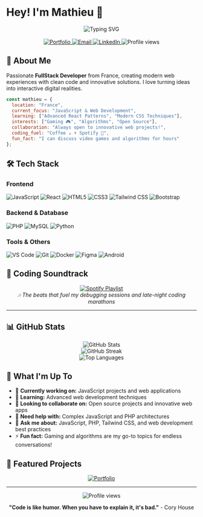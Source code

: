 # Hey! I'm Mathieu 👋

<div align="center">
  <img src="https://readme-typing-svg.herokuapp.com?font=Fira+Code&size=22&duration=3000&pause=1000&color=3B82F6&center=true&vCenter=true&width=400&lines=FullStack+Developer;JavaScript+Enthusiast;PHP+%26+Web+Expert;" alt="Typing SVG" />
</div>

<br>

<div align="center">
  <a href="https://mathieugaydon.github.io/">
    <img src="https://img.shields.io/badge/Portfolio%20%20%20%20%20%20%20%20%20%20%20-FF5722?style=for-the-badge&logo=google-chrome&logoColor=white" alt="Portfolio"/>
  </a>
  <a href="mailto:gaydonmathieu9@gmail.com">
    <img src="https://img.shields.io/badge/Email%20Me%20%20%20%20%20%20%20%20%20%20-D14836?style=for-the-badge&logo=gmail&logoColor=white" alt="Email"/>
  </a>
  <a href="https://linkedin.com/in/mathieu-gaydon">
    <img src="https://img.shields.io/badge/LinkedIn%20%20%20%20%20%20%20%20%20%20%20-0077B5?style=for-the-badge&logo=linkedin&logoColor=white" alt="LinkedIn"/>
  </a>
  <img src="https://komarev.com/ghpvc/?username=mathieugaydon&label=Profile%20views&color=0e75b6&style=for-the-badge" alt="Profile views"/>
</div>

## 🚀 About Me

Passionate **FullStack Developer** from France, creating modern web experiences with clean code and innovative solutions. I love turning ideas into interactive digital realities.

```javascript
const mathieu = {
  location: "France",
  current_focus: "JavaScript & Web Development",
  learning: ["Advanced React Patterns", "Modern CSS Techniques"],
  interests: ["Gaming 🎮", "Algorithms", "Open Source"],
  collaboration: "Always open to innovative web projects!",
  coding_fuel: "Coffee ☕ + Spotify 🎵",
  fun_fact: "I can discuss video games and algorithms for hours"
};
```

## 🛠️ Tech Stack

### Frontend
![JavaScript](https://img.shields.io/badge/JavaScript-F7DF1E?style=for-the-badge&logo=javascript&logoColor=black)
![React](https://img.shields.io/badge/React-20232A?style=for-the-badge&logo=react&logoColor=61DAFB)
![HTML5](https://img.shields.io/badge/HTML5-E34F26?style=for-the-badge&logo=html5&logoColor=white)
![CSS3](https://img.shields.io/badge/CSS3-1572B6?style=for-the-badge&logo=css3&logoColor=white)
![Tailwind CSS](https://img.shields.io/badge/Tailwind_CSS-38B2AC?style=for-the-badge&logo=tailwind-css&logoColor=white)
![Bootstrap](https://img.shields.io/badge/Bootstrap-563D7C?style=for-the-badge&logo=bootstrap&logoColor=white)

### Backend & Database
![PHP](https://img.shields.io/badge/PHP-777BB4?style=for-the-badge&logo=php&logoColor=white)
![MySQL](https://img.shields.io/badge/MySQL-005C84?style=for-the-badge&logo=mysql&logoColor=white)
![Python](https://img.shields.io/badge/Python-3776AB?style=for-the-badge&logo=python&logoColor=white)

### Tools & Others
![VS Code](https://img.shields.io/badge/VS_Code-007ACC?style=for-the-badge&logo=visual-studio-code&logoColor=white)
![Git](https://img.shields.io/badge/Git-F05032?style=for-the-badge&logo=git&logoColor=white)
![Docker](https://img.shields.io/badge/Docker-2496ED?style=for-the-badge&logo=docker&logoColor=white)
![Figma](https://img.shields.io/badge/Figma-F24E1E?style=for-the-badge&logo=figma&logoColor=white)
![Android](https://img.shields.io/badge/Android-3DDC84?style=for-the-badge&logo=android&logoColor=white)

## 🎵 Coding Soundtrack

<div align="center">
  <a href="https://open.spotify.com/playlist/4Yv0FKBpKkeYyhoIQfXayv?si=0628bff4dfc74614">
    <img src="https://img.shields.io/badge/🎧_My_Coding_Playlist-1DB954?style=for-the-badge&logo=spotify&logoColor=white" alt="Spotify Playlist"/>
  </a>
  <br>
  <i>🎶 The beats that fuel my debugging sessions and late-night coding marathons</i>
</div>

---

## 📊 GitHub Stats

<div align="center">
  <img src="https://github-readme-stats.vercel.app/api?username=mathieugaydon&theme=tokyonight&hide_border=true&include_all_commits=true&count_private=false" alt="GitHub Stats" />
</div>

<div align="center">
  <img src="https://github-readme-streak-stats.herokuapp.com/?user=mathieugaydon&theme=tokyonight&hide_border=true" alt="GitHub Streak" />
</div>

<div align="center">
  <img src="https://github-readme-stats.vercel.app/api/top-langs/?username=mathieugaydon&theme=tokyonight&hide_border=true&include_all_commits=true&count_private=false&layout=compact" alt="Top Languages" />
</div>

## 🌟 What I'm Up To

- 🔭 **Currently working on:** JavaScript projects and web applications
- 🌱 **Learning:** Advanced web development techniques
- 👯 **Looking to collaborate on:** Open source projects and innovative web apps
- 🤝 **Need help with:** Complex JavaScript and PHP architectures
- 💬 **Ask me about:** JavaScript, PHP, Tailwind CSS, and web development best practices
- ⚡ **Fun fact:** Gaming and algorithms are my go-to topics for endless conversations!

## 🎯 Featured Projects

<div align="center">
  <a href="https://mathieugaydon.github.io/">
    <img src="https://img.shields.io/badge/🌐_Check_Out_My_Portfolio-4A90E2?style=for-the-badge&logoColor=white" alt="Portfolio" />
  </a>
</div>

---

<div align="center">
  <img src="https://komarev.com/ghpvc/?username=mathieugaydon&label=Profile%20views&color=0e75b6&style=flat" alt="Profile views" />
  
  **"Code is like humor. When you have to explain it, it's bad."** - Cory House
</div>
